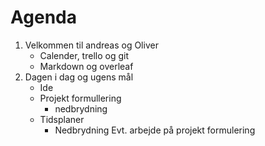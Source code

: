 # Agenda
1. Velkommen til andreas og Oliver 
   - Calender, trello og git 
   - Markdown og overleaf
2. Dagen i dag og ugens mål
   - Ide
   - Projekt formullering 
     - nedbrydning 
   - Tidsplaner 
     - Nedbrydning
Evt. arbejde på projekt formulering

